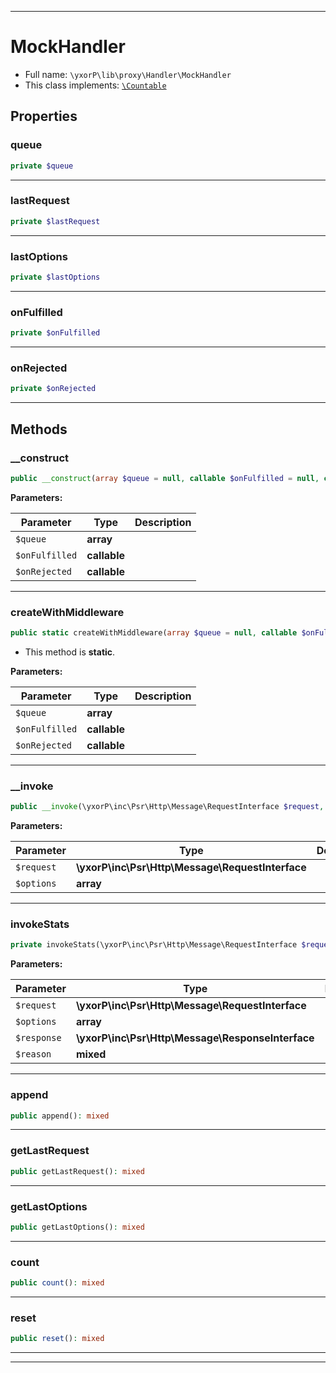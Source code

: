***

# MockHandler





* Full name: `\yxorP\lib\proxy\Handler\MockHandler`
* This class implements:
[`\Countable`](../../../../Countable.md)



## Properties


### queue



```php
private $queue
```






***

### lastRequest



```php
private $lastRequest
```






***

### lastOptions



```php
private $lastOptions
```






***

### onFulfilled



```php
private $onFulfilled
```






***

### onRejected



```php
private $onRejected
```






***

## Methods


### __construct



```php
public __construct(array $queue = null, callable $onFulfilled = null, callable $onRejected = null): mixed
```








**Parameters:**

| Parameter | Type | Description |
|-----------|------|-------------|
| `$queue` | **array** |  |
| `$onFulfilled` | **callable** |  |
| `$onRejected` | **callable** |  |




***

### createWithMiddleware



```php
public static createWithMiddleware(array $queue = null, callable $onFulfilled = null, callable $onRejected = null): mixed
```



* This method is **static**.




**Parameters:**

| Parameter | Type | Description |
|-----------|------|-------------|
| `$queue` | **array** |  |
| `$onFulfilled` | **callable** |  |
| `$onRejected` | **callable** |  |




***

### __invoke



```php
public __invoke(\yxorP\inc\Psr\Http\Message\RequestInterface $request, array $options): mixed
```








**Parameters:**

| Parameter | Type | Description |
|-----------|------|-------------|
| `$request` | **\yxorP\inc\Psr\Http\Message\RequestInterface** |  |
| `$options` | **array** |  |




***

### invokeStats



```php
private invokeStats(\yxorP\inc\Psr\Http\Message\RequestInterface $request, array $options, \yxorP\inc\Psr\Http\Message\ResponseInterface $response = null, mixed $reason = null): mixed
```








**Parameters:**

| Parameter | Type | Description |
|-----------|------|-------------|
| `$request` | **\yxorP\inc\Psr\Http\Message\RequestInterface** |  |
| `$options` | **array** |  |
| `$response` | **\yxorP\inc\Psr\Http\Message\ResponseInterface** |  |
| `$reason` | **mixed** |  |




***

### append



```php
public append(): mixed
```











***

### getLastRequest



```php
public getLastRequest(): mixed
```











***

### getLastOptions



```php
public getLastOptions(): mixed
```











***

### count



```php
public count(): mixed
```











***

### reset



```php
public reset(): mixed
```











***


***

